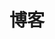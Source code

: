 ---
home: true
layout: Blog
icon: home
title: 博客
hero: false
heroImage: /logo.svg
heroText: AlexChen's Blog
heroFullScreen: true
tagline: 学无止境
# projects:
#   - icon: blog
#     name: 全部文章
#     link: /article

#   - icon: like
#     name: 收藏
#     link: /star

#   - icon: slides
#     name: 幻灯片
#     link: /slide

#   - icon: lock
#     name: 加密文章
#     link: /encrypted

footer: 天道酬勤
---